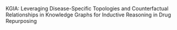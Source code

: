 KGIA: Leveraging Disease-Specific Topologies and Counterfactual Relationships in Knowledge Graphs for Inductive Reasoning in Drug Repurposing

